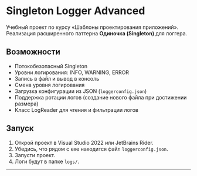 # Singleton Logger Advanced

Учебный проект по курсу «Шаблоны проектирования приложений».  
Реализация расширенного паттерна **Одиночка (Singleton)** для логгера.  

## Возможности
- Потокобезопасный Singleton
- Уровни логирования: INFO, WARNING, ERROR
- Запись в файл и вывод в консоль
- Смена уровня логирования
- Загрузка конфигурации из JSON (`loggerconfig.json`)
- Поддержка ротации логов (создание нового файла при достижении размера)
- Класс LogReader для чтения и фильтрации логов

## Запуск
1. Открой проект в Visual Studio 2022 или JetBrains Rider.
2. Убедись, что рядом с exe находится файл `loggerconfig.json`.
3. Запусти проект.  
4. Логи будут в папке `logs/`.

---
